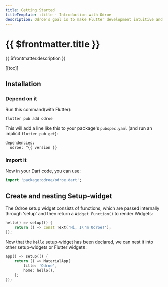 ```yaml
---
title: Getting Started
titleTemplate: :title · Introduction with Odroe
description: Odroe's goal is to make Flutter development intuitive and performant with a great Developer Experience in mind.
---
```


# {{ $frontmatter.title }}

{{ $frontmatter.description }}

[[toc]]

## Installation

### Depend on it

Run this command(with Flutter):

```bash
flutter pub add odroe
```

This will add a line like this to your package's `pubspec.yaml` (and run an implicit `flutter pub get`):

<script setup lang="ts">
import { data } from '../pubspec.data.ts';

const version = data.filter(p => p.name === 'odroe').pop().version;
</script>

```yaml-vue
dependencies:
  odroe: ^{{ version }}
```

### Import it

Now in your Dart code, you can use:

```dart
import 'package:odroe/odroe.dart';
```

## Create and nesting Setup-widget

The Odroe setup widget consists of functions, which are passed internally through 'setup' and then return a `Widget Function()` to render Widgets:

```dart
hello() => setup(() {
    return () => const Text('Hi, I\'m Odroe!');
});
```

Now that the `hello` setup-widget has been declared, we can nest it into other setup-widgets or Flutter widgets:

```dart
app() => setup(() {
    return () => MaterialApp(
        title: 'Odroe',
        home: hello(),
    );
});
```
